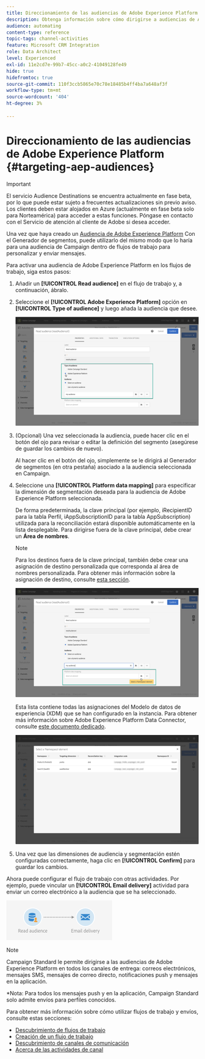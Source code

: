 ```yaml
---
title: Direccionamiento de las audiencias de Adobe Experience Platform
description: Obtenga información sobre cómo dirigirse a audiencias de Adobe Experience Platform dentro de flujos de trabajo.
audience: automating
content-type: reference
topic-tags: channel-activities
feature: Microsoft CRM Integration
role: Data Architect
level: Experienced
exl-id: 11e2cd7e-99b7-45cc-a0c2-41049128fe49
hide: true
hidefromtoc: true
source-git-commit: 110f3ccb5865e70c78e18485b4ff4ba7a648af3f
workflow-type: tm+mt
source-wordcount: '404'
ht-degree: 3%

---
```


# Direccionamiento de las audiencias de Adobe Experience Platform {#targeting-aep-audiences}

>[!IMPORTANT]
>
>El servicio Audience Destinations se encuentra actualmente en fase beta, por lo que puede estar sujeto a frecuentes actualizaciones sin previo aviso. Los clientes deben estar alojados en Azure (actualmente en fase beta solo para Norteamérica) para acceder a estas funciones. Póngase en contacto con el Servicio de atención al cliente de Adobe si desea acceder.

Una vez que haya creado un [Audiencia de Adobe Experience Platform](../../integrating/using/aep-about-audience-destinations-service.md) Con el Generador de segmentos, puede utilizarlo del mismo modo que lo haría para una audiencia de Campaign dentro de flujos de trabajo para personalizar y enviar mensajes.

Para activar una audiencia de Adobe Experience Platform en los flujos de trabajo, siga estos pasos:

1. Añadir un **[!UICONTROL Read audience]** en el flujo de trabajo y, a continuación, ábralo.

1. Seleccione el **[!UICONTROL Adobe Experience Platform]** opción en **[!UICONTROL Type of audience]** y luego añada la audiencia que desee.

   ![](assets/aep_wkf_readaudience.png)

1. (Opcional) Una vez seleccionada la audiencia, puede hacer clic en el botón del ojo para revisar o editar la definición del segmento (asegúrese de guardar los cambios de nuevo).

   Al hacer clic en el botón del ojo, simplemente se le dirigirá al Generador de segmentos (en otra pestaña) asociado a la audiencia seleccionada en Campaign.

1. Seleccione una **[!UICONTROL Platform data mapping]** para especificar la dimensión de segmentación deseada para la audiencia de Adobe Experience Platform seleccionada.

   De forma predeterminada, la clave principal (por ejemplo, iRecipientID para la tabla Perfil, iAppSubscriptionID para la tabla AppSubscription) utilizada para la reconciliación estará disponible automáticamente en la lista desplegable. Para dirigirse fuera de la clave principal, debe crear un **Área de nombres**.

   >[!NOTE]
   >
   >Para los destinos fuera de la clave principal, también debe crear una asignación de destino personalizada que corresponda al área de nombres personalizada. Para obtener más información sobre la asignación de destino, consulte [esta sección](../../administration/using/target-mappings-in-campaign.md).

   ![](assets/aep_wkf_readaudience_namespace.png)

   Esta lista contiene todas las asignaciones del Modelo de datos de experiencia (XDM) que se han configurado en la instancia. Para obtener más información sobre Adobe Experience Platform Data Connector, consulte [este documento dedicado](../../integrating/using/aep-about-data-connector.md).

   ![](assets/aep_wkf_readaudience_namespace2.png)

1. Una vez que las dimensiones de audiencia y segmentación estén configuradas correctamente, haga clic en **[!UICONTROL Confirm]** para guardar los cambios.

Ahora puede configurar el flujo de trabajo con otras actividades. Por ejemplo, puede vincular un **[!UICONTROL Email delivery]** actividad para enviar un correo electrónico a la audiencia que se ha seleccionado.

![](assets/aep_wkf_email.png)

>[!NOTE]
>
>Campaign Standard le permite dirigirse a las audiencias de Adobe Experience Platform en todos los canales de entrega: correos electrónicos, mensajes SMS, mensajes de correo directo, notificaciones push y mensajes en la aplicación.
>
>*Nota: Para todos los mensajes push y en la aplicación, Campaign Standard solo admite envíos para perfiles conocidos.

Para obtener más información sobre cómo utilizar flujos de trabajo y envíos, consulte estas secciones:

* [Descubrimiento de flujos de trabajo](../../automating/using/get-started-workflows.md)
* [Creación de un flujo de trabajo](../../automating/using/building-a-workflow.md)
* [Descubrimiento de canales de comunicación](../../channels/using/get-started-communication-channels.md)
* [Acerca de las actividades de canal](../../automating/using/about-channel-activities.md)
